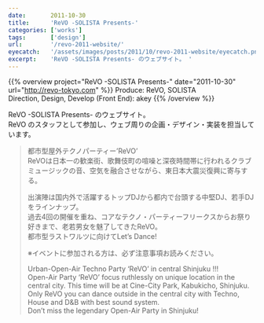 ```yaml
---
date:       2011-10-30
title:      'ReVO -SOLISTA Presents-'
categories: ['works']
tags:       ['design']
url:        '/revo-2011-website/'
eyecatch:   '/assets/images/posts/2011/10/revo-2011-website/eyecatch.png'
excerpt:    'ReVO -SOLISTA Presents- のウェブサイト。 '
---
```


{{% overview project="ReVO -SOLISTA Presents-" date="2011-10-30" url="http://revo-tokyo.com" %}}
Produce: ReVO, SOLISTA  
Direction, Design, Develop (Front End): akey
{{% /overview %}}

ReVO -SOLISTA Presents- のウェブサイト。  
ReVO のスタッフとして参加し、ウェブ周りの企画・デザイン・実装を担当しています。

> 都市型屋外テクノパーティー’ReVO’  
> ReVOは日本一の歓楽街、歌舞伎町の喧噪と深夜時間帯に行われるクラブミュージックの音、空気を融合させながら、東日本大震災復興に寄与する。 
>  
> 出演陣は国内外で活躍するトップDJから都内で台頭する中堅DJ、若手DJをラインナップ。  
> 過去4回の開催を重ね、コアなテクノ・パーティーフリークスからお祭り好きまで、老若男女を魅了してきたReVO。  
> 都市型ラストワルツに向けてLet’s Dance!  
> 
> ※イベントに参加される方は、必ず注意事項お読みください。
>   
> Urban-Open-Air Techno Party ‘ReVO’ in central Shinjuku !!!  
> Open-Air Party ‘ReVO’ focus ruthlessly on unique location in the central city. This time will be at Cine-City Park, Kabukicho, Shinjuku. Only ReVO you can dance outside in the central city with Techno, House and D&B with best sound system.  
> Don’t miss the legendary Open-Air Party in Shinjuku!
